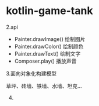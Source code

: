 # kotlin-game-tank


2.api

- Painter.drawImage()  绘制图片
- Painter.drawColor()  绘制颜色
- Painter.drawText()   绘制文字
- Composer.play()      播放声音

3.面向对象化构建模型

  草坪、砖墙、铁墙、水墙、坦克...
  
4.

